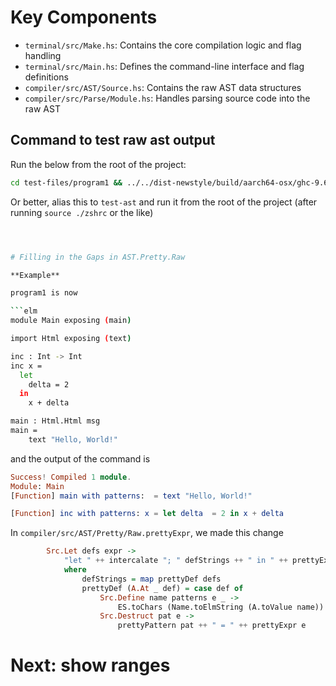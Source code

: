 # Key Components

- `terminal/src/Make.hs`: Contains the core compilation logic and flag handling
- `terminal/src/Main.hs`: Defines the command-line interface and flag definitions
- `compiler/src/AST/Source.hs`: Contains the raw AST data structures
- `compiler/src/Parse/Module.hs`: Handles parsing source code into the raw AST 

## Command to test raw ast output

Run the below from the root of the project:

```bash
cd test-files/program1 && ../../dist-newstyle/build/aarch64-osx/ghc-9.6.7/elm-0.19.1/x/elm/build/elm/elm make --raw-ast src/Main.elm && cd -
```

Or better, alias this to `test-ast` and run it from the root of the project (after running `source ./zshrc` or the like)

```bash



# Filling in the Gaps in AST.Pretty.Raw

**Example**

program1 is now

```elm
module Main exposing (main)

import Html exposing (text)

inc : Int -> Int
inc x =
  let
    delta = 2
  in
    x + delta

main : Html.Html msg
main =
    text "Hello, World!" 
```
and the output of the command is

```elm
Success! Compiled 1 module.
Module: Main
[Function] main with patterns:  = text "Hello, World!"

[Function] inc with patterns: x = let delta  = 2 in x + delta
```



In `compiler/src/AST/Pretty/Raw.prettyExpr`, we made this change

```haskell
        Src.Let defs expr ->
            "let " ++ intercalate "; " defStrings ++ " in " ++ prettyExpr expr
            where
                defStrings = map prettyDef defs
                prettyDef (A.At _ def) = case def of
                    Src.Define name patterns e _ ->
                        ES.toChars (Name.toElmString (A.toValue name)) ++ " " ++ unwords (map prettyPattern patterns) ++ " = " ++ prettyExpr e
                    Src.Destruct pat e ->
                        prettyPattern pat ++ " = " ++ prettyExpr e
```

# Next: show ranges